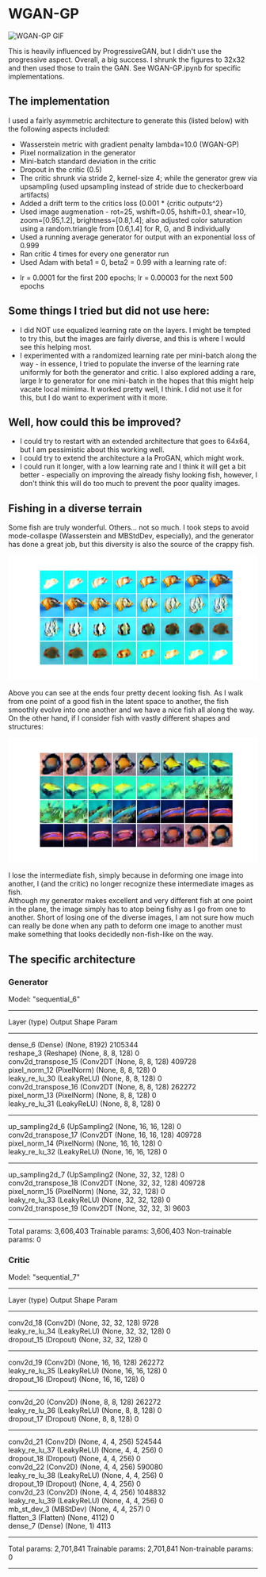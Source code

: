 # WGAN-GP

![WGAN-GP GIF](WGAN-GP_32.gif)

This is heavily influenced by ProgressiveGAN, but I didn't use the progressive aspect. Overall, a big success.  I shrunk the figures to 32x32 and then used those to train the GAN.  See WGAN-GP.ipynb for specific implementations.

## The implementation

I used a fairly asymmetric architecture to generate this (listed below) with the following aspects included:  
* Wasserstein metric with gradient penalty lambda=10.0 (WGAN-GP)
* Pixel normalization in the generator
* Mini-batch standard deviation in the critic
* Dropout in the critic (0.5)
* The critic shrunk via stride 2, kernel-size 4; while the generator grew via upsampling (used upsampling instead of stride due to checkerboard artifacts)
* Added a drift term to the critics loss (0.001 * {critic outputs^2}
* Used image augmenation - rot=25, wshift=0.05, hshift=0.1, shear=10, zoom=[0.95,1.2], brightness=[0.8,1.4]; also adjusted color saturation using a random.triangle from [0.6,1.4] for R, G, and B individually
* Used a running average generator for output with an exponential loss of 0.999
* Ran critic 4 times for every one generator run
* Used Adam with beta1 = 0, beta2 = 0.99 with a learning rate of:
- lr = 0.0001 for the first 200 epochs; lr = 0.00003 for the next 500 epochs
 
## Some things I tried but did not use here:
* I did NOT use equalized learning rate on the layers.  I might be tempted to try this, but the images are fairly diverse, and this is where I would see this helping most.
* I experimented with a randomized learning rate per mini-batch along the way - 
in essence, I tried to populate the inverse of the learning rate 
uniformly for both the generator and critic. 
I also explored adding a rare, large lr to generator for one mini-batch 
in the hopes that this might help vacate local mimima. 
It worked pretty well, I think.  I did not use it for this, but I do want to experiment with it more.

## Well, how could this be improved?  
* I could try to restart with an extended architecture that goes to 64x64, but I am pessimistic about this working well.
* I could try to extend the architecture a la ProGAN, which might work.  
* I could run it longer, with a low learning rate and I think it will get a bit better - especially on improving the already fishy looking fish, however, I don't think this will do too much to prevent the poor quality images.

## Fishing in a diverse terrain

Some fish are truly wonderful.  Others... not so much.  I took steps to avoid mode-collaspe (Wasserstein and MBStdDev, especially), and the generator has done a great job, but this diversity is also the source of the crappy fish.

![A smooth transition](SmoothTransition.png) 

Above you can see at the ends four pretty decent looking fish.  As I walk from one point of a good fish in the latent space to another, the fish smoothly evolve into one another and we have a nice fish all along the way.  On the other hand, if I consider fish with vastly different shapes and structures: 

![A rough transition](RoughTransition.png)

I lose the intermediate fish, simply because in deforming one image into another, I (and the critic) no longer recognize these intermediate images as fish.  
Although my generator makes excellent and very different fish at one point in the plane, the image simply has to atop being fishy as I go from one to another.  Short of losing one of the diverse images, I am not sure how much can really be done when any path to deform one image to another must make something that looks decidedly non-fish-like on the way.   

## The specific architecture
### Generator
Model: "sequential_6"
_________________________________________________________________
Layer (type)                 Output Shape              Param    
_________________________________________________________________
dense_6 (Dense)              (None, 8192)              2105344   
reshape_3 (Reshape)          (None, 8, 8, 128)         0         
conv2d_transpose_15 (Conv2DT (None, 8, 8, 128)         409728    
pixel_norm_12 (PixelNorm)    (None, 8, 8, 128)         0         
leaky_re_lu_30 (LeakyReLU)   (None, 8, 8, 128)         0         
conv2d_transpose_16 (Conv2DT (None, 8, 8, 128)         262272    
pixel_norm_13 (PixelNorm)    (None, 8, 8, 128)         0         
leaky_re_lu_31 (LeakyReLU)   (None, 8, 8, 128)         0         
_________________________________________________________________
up_sampling2d_6 (UpSampling2 (None, 16, 16, 128)       0         
conv2d_transpose_17 (Conv2DT (None, 16, 16, 128)       409728    
pixel_norm_14 (PixelNorm)    (None, 16, 16, 128)       0        
leaky_re_lu_32 (LeakyReLU)   (None, 16, 16, 128)       0         
_________________________________________________________________
up_sampling2d_7 (UpSampling2 (None, 32, 32, 128)       0         
conv2d_transpose_18 (Conv2DT (None, 32, 32, 128)       409728    
pixel_norm_15 (PixelNorm)    (None, 32, 32, 128)       0         
leaky_re_lu_33 (LeakyReLU)   (None, 32, 32, 128)       0         
conv2d_transpose_19 (Conv2DT (None, 32, 32, 3)         9603      
_________________________________________________________________
Total params: 3,606,403
Trainable params: 3,606,403
Non-trainable params: 0

### Critic

Model: "sequential_7"
_________________________________________________________________
Layer (type)                 Output Shape              Param    
_________________________________________________________________
conv2d_18 (Conv2D)           (None, 32, 32, 128)       9728      
leaky_re_lu_34 (LeakyReLU)   (None, 32, 32, 128)       0         
dropout_15 (Dropout)         (None, 32, 32, 128)       0         
_________________________________________________________________
conv2d_19 (Conv2D)           (None, 16, 16, 128)       262272    
leaky_re_lu_35 (LeakyReLU)   (None, 16, 16, 128)       0         
dropout_16 (Dropout)         (None, 16, 16, 128)       0         
_________________________________________________________________
conv2d_20 (Conv2D)           (None, 8, 8, 128)         262272    
leaky_re_lu_36 (LeakyReLU)   (None, 8, 8, 128)         0         
dropout_17 (Dropout)         (None, 8, 8, 128)         0         
_________________________________________________________________
conv2d_21 (Conv2D)           (None, 4, 4, 256)         524544    
leaky_re_lu_37 (LeakyReLU)   (None, 4, 4, 256)         0         
dropout_18 (Dropout)         (None, 4, 4, 256)         0         
conv2d_22 (Conv2D)           (None, 4, 4, 256)         590080    
leaky_re_lu_38 (LeakyReLU)   (None, 4, 4, 256)         0         
dropout_19 (Dropout)         (None, 4, 4, 256)         0         
conv2d_23 (Conv2D)           (None, 4, 4, 256)         1048832   
leaky_re_lu_39 (LeakyReLU)   (None, 4, 4, 256)         0         
mb_st_dev_3 (MBStDev)        (None, 4, 4, 257)         0         
flatten_3 (Flatten)          (None, 4112)              0         
dense_7 (Dense)              (None, 1)                 4113      
_________________________________________________________________
Total params: 2,701,841
Trainable params: 2,701,841
Non-trainable params: 0
_________________________________________________________________


